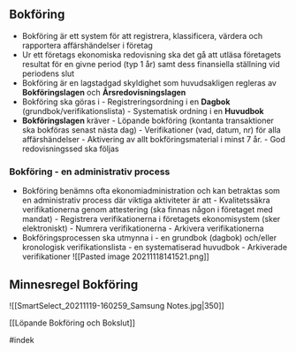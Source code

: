 ## Bokföring

- Bokföring är ett system för att registrera, klassificera, värdera och rapportera affärshändelser i företag
- Ur ett företags ekonomiska redovisning ska det gå att utläsa företagets resultat för en givne period (typ 1 år) samt dess finansiella ställning vid periodens slut
- Bokföring är en lagstadgad skyldighet som huvudsakligen regleras av **Bokföringslagen** och **Årsredovisningslagen**
- Bokföring ska göras i 
		- Registreringsordning i en **Dagbok** (grundbok/verifikationslista)
		- Systematisk ordning i en **Huvudbok**
- **Bokföringslagen** kräver 
		- Löpande bokföring (kontanta transaktioner ska bokföras senast nästa dag)
		- Verifikationer (vad, datum, nr) för alla affärshändelser
		- Aktivering av allt bokföringsmaterial i minst 7 år. 
		- God redovisningssed ska följas

### Bokföring - en administrativ process
- Bokföring benämns ofta ekonomiadministration och kan betraktas som en administrativ process där viktiga aktiviteter är att
		- Kvalitetssäkra verifikationerna genom attestering (ska finnas någon i företaget med mandat)
		- Registrera verifikationerna i företagets ekonomisystem (sker elektroniskt)
		- Numrera verifikationerna
		- Arkivera verifikationerna
- Bokföringsprocessen ska utmynna i 
		- en grundbok (dagbok) och/eller kronologisk verifikationslista
		- en systematiserad huvudbok
		- Arkiverade verifikationer
![[Pasted image 20211118141521.png]]

## Minnesregel Bokföring
![[SmartSelect_20211119-160259_Samsung Notes.jpg|350]]

[[Löpande Bokföring och Bokslut]]

#indek 